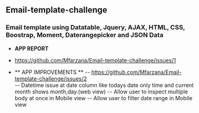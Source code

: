 ## Email-template-challenge
### Email template using Datatable, Jquery, AJAX, HTML, CSS, Boostrap, Moment, Daterangepicker and JSON Data

- **APP REPORT**
- https://github.com/Mfarzana/Email-template-challenge/issues/1

- ** APP IMPROVEMENTS **
-- https://github.com/Mfarzana/Email-template-challenge/issues/2  
-- Datetime issue at date column like todays date only time and current month shows month,day.(web view) 
-- Allow user to inspect multiple body at once in Mobile view
-- Allow user to filter date range in Mobile view
